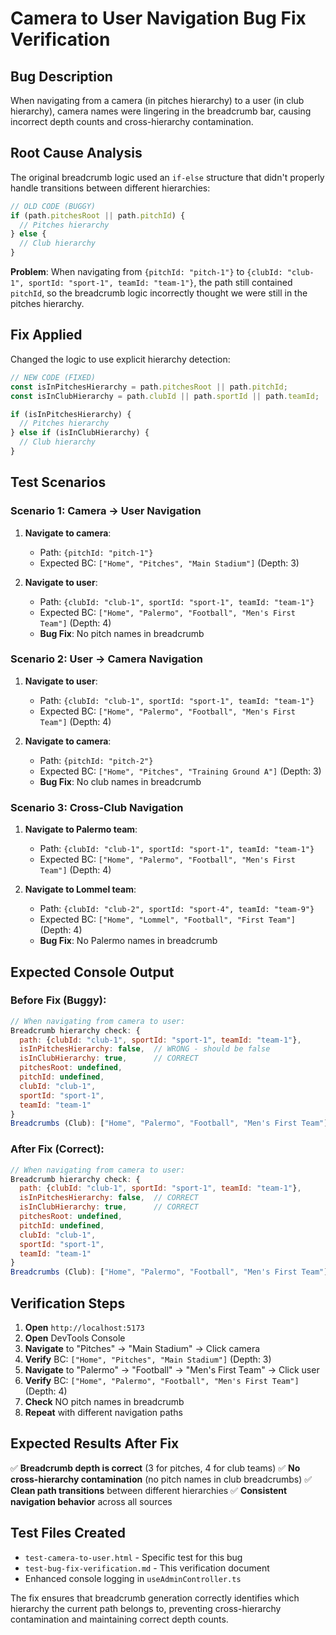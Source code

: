 # Camera to User Navigation Bug Fix Verification

## Bug Description
When navigating from a camera (in pitches hierarchy) to a user (in club hierarchy), camera names were lingering in the breadcrumb bar, causing incorrect depth counts and cross-hierarchy contamination.

## Root Cause Analysis
The original breadcrumb logic used an `if-else` structure that didn't properly handle transitions between different hierarchies:

```javascript
// OLD CODE (BUGGY)
if (path.pitchesRoot || path.pitchId) {
  // Pitches hierarchy
} else {
  // Club hierarchy  
}
```

**Problem**: When navigating from `{pitchId: "pitch-1"}` to `{clubId: "club-1", sportId: "sport-1", teamId: "team-1"}`, the path still contained `pitchId`, so the breadcrumb logic incorrectly thought we were still in the pitches hierarchy.

## Fix Applied
Changed the logic to use explicit hierarchy detection:

```javascript
// NEW CODE (FIXED)
const isInPitchesHierarchy = path.pitchesRoot || path.pitchId;
const isInClubHierarchy = path.clubId || path.sportId || path.teamId;

if (isInPitchesHierarchy) {
  // Pitches hierarchy
} else if (isInClubHierarchy) {
  // Club hierarchy
}
```

## Test Scenarios

### Scenario 1: Camera → User Navigation
1. **Navigate to camera**: 
   - Path: `{pitchId: "pitch-1"}`
   - Expected BC: `["Home", "Pitches", "Main Stadium"]` (Depth: 3)

2. **Navigate to user**:
   - Path: `{clubId: "club-1", sportId: "sport-1", teamId: "team-1"}`
   - Expected BC: `["Home", "Palermo", "Football", "Men's First Team"]` (Depth: 4)
   - **Bug Fix**: No pitch names in breadcrumb

### Scenario 2: User → Camera Navigation
1. **Navigate to user**:
   - Path: `{clubId: "club-1", sportId: "sport-1", teamId: "team-1"}`
   - Expected BC: `["Home", "Palermo", "Football", "Men's First Team"]` (Depth: 4)

2. **Navigate to camera**:
   - Path: `{pitchId: "pitch-2"}`
   - Expected BC: `["Home", "Pitches", "Training Ground A"]` (Depth: 3)
   - **Bug Fix**: No club names in breadcrumb

### Scenario 3: Cross-Club Navigation
1. **Navigate to Palermo team**:
   - Path: `{clubId: "club-1", sportId: "sport-1", teamId: "team-1"}`
   - Expected BC: `["Home", "Palermo", "Football", "Men's First Team"]` (Depth: 4)

2. **Navigate to Lommel team**:
   - Path: `{clubId: "club-2", sportId: "sport-4", teamId: "team-9"}`
   - Expected BC: `["Home", "Lommel", "Football", "First Team"]` (Depth: 4)
   - **Bug Fix**: No Palermo names in breadcrumb

## Expected Console Output

### Before Fix (Buggy):
```javascript
// When navigating from camera to user:
Breadcrumb hierarchy check: {
  path: {clubId: "club-1", sportId: "sport-1", teamId: "team-1"},
  isInPitchesHierarchy: false,  // WRONG - should be false
  isInClubHierarchy: true,      // CORRECT
  pitchesRoot: undefined,
  pitchId: undefined,
  clubId: "club-1",
  sportId: "sport-1", 
  teamId: "team-1"
}
Breadcrumbs (Club): ["Home", "Palermo", "Football", "Men's First Team"] Depth: 4
```

### After Fix (Correct):
```javascript
// When navigating from camera to user:
Breadcrumb hierarchy check: {
  path: {clubId: "club-1", sportId: "sport-1", teamId: "team-1"},
  isInPitchesHierarchy: false,  // CORRECT
  isInClubHierarchy: true,      // CORRECT
  pitchesRoot: undefined,
  pitchId: undefined,
  clubId: "club-1",
  sportId: "sport-1",
  teamId: "team-1"
}
Breadcrumbs (Club): ["Home", "Palermo", "Football", "Men's First Team"] Depth: 4
```

## Verification Steps

1. **Open** `http://localhost:5173`
2. **Open** DevTools Console
3. **Navigate** to "Pitches" → "Main Stadium" → Click camera
4. **Verify** BC: `["Home", "Pitches", "Main Stadium"]` (Depth: 3)
5. **Navigate** to "Palermo" → "Football" → "Men's First Team" → Click user
6. **Verify** BC: `["Home", "Palermo", "Football", "Men's First Team"]` (Depth: 4)
7. **Check** NO pitch names in breadcrumb
8. **Repeat** with different navigation paths

## Expected Results After Fix

✅ **Breadcrumb depth is correct** (3 for pitches, 4 for club teams)
✅ **No cross-hierarchy contamination** (no pitch names in club breadcrumbs)
✅ **Clean path transitions** between different hierarchies
✅ **Consistent navigation behavior** across all sources

## Test Files Created

- `test-camera-to-user.html` - Specific test for this bug
- `test-bug-fix-verification.md` - This verification document
- Enhanced console logging in `useAdminController.ts`

The fix ensures that breadcrumb generation correctly identifies which hierarchy the current path belongs to, preventing cross-hierarchy contamination and maintaining correct depth counts.
